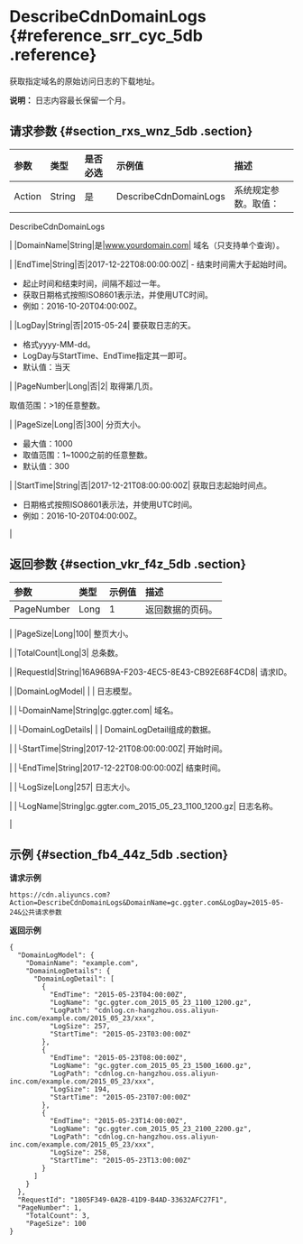 # DescribeCdnDomainLogs {#reference_srr_cyc_5db .reference}

获取指定域名的原始访问日志的下载地址。

**说明：** 日志内容最长保留一个月。

## 请求参数 {#section_rxs_wnz_5db .section}

|参数|类型|是否必选|示例值|描述|
|:-|:-|:---|:--|:-|
|Action|String|是|DescribeCdnDomainLogs| 系统规定参数。取值：

 DescribeCdnDomainLogs

 |
|DomainName|String|是|www.yourdomain.com| 域名（只支持单个查询）。

 |
|EndTime|String|否|2017-12-22T08:00:00:00Z| -   结束时间需大于起始时间。
-   起止时间和结束时间，间隔不超过一年。
-   获取日期格式按照ISO8601表示法，并使用UTC时间。
-   例如：2016-10-20T04:00:00Z。

 |
|LogDay|String|否|2015-05-24| 要获取日志的天。

-   格式yyyy-MM-dd。
-   LogDay与StartTime、EndTime指定其一即可。
-   默认值：当天

 |
|PageNumber|Long|否|2| 取得第几页。

 取值范围：\>1的任意整数。

 |
|PageSize|Long|否|300| 分页大小。

-   最大值：1000
-   取值范围：1~1000之前的任意整数。
-   默认值：300

 |
|StartTime|String|否|2017-12-21T08:00:00:00Z| 获取日志起始时间点。

-   日期格式按照ISO8601表示法，并使用UTC时间。
-   例如：2016-10-20T04:00:00Z。

 |

## 返回参数 {#section_vkr_f4z_5db .section}

|参数|类型|示例值|描述|
|:-|:-|:--|:-|
|PageNumber|Long|1| 返回数据的页码。

 |
|PageSize|Long|100| 整页大小。

 |
|TotalCount|Long|3| 总条数。

 |
|RequestId|String|16A96B9A-F203-4EC5-8E43-CB92E68F4CD8| 请求ID。

 |
|DomainLogModel| | | 日志模型。

 |
|└DomainName|String|gc.ggter.com| 域名。

 |
|└DomainLogDetails| | | DomainLogDetail组成的数据。

 |
|└StartTime|String|2017-12-21T08:00:00:00Z| 开始时间。

 |
|└EndTime|String|2017-12-22T08:00:00:00Z| 结束时间。

 |
|└LogSize|Long|257| 日志大小。

 |
|└LogName|String|gc.ggter.com\_2015\_05\_23\_1100\_1200.gz| 日志名称。

 |

## 示例 {#section_fb4_44z_5db .section}

**请求示例**

```
https://cdn.aliyuncs.com?Action=DescribeCdnDomainLogs&DomainName=gc.ggter.com&LogDay=2015-05-24&公共请求参数
```

**返回示例**

```
{
  "DomainLogModel": {
    "DomainName": "example.com",
    "DomainLogDetails": {
      "DomainLogDetail": [
        {
          "EndTime": "2015-05-23T04:00:00Z",
          "LogName": "gc.ggter.com_2015_05_23_1100_1200.gz",
          "LogPath": "cdnlog.cn-hangzhou.oss.aliyun-inc.com/example.com/2015_05_23/xxx",
          "LogSize": 257,
          "StartTime": "2015-05-23T03:00:00Z"
        },
        {
          "EndTime": "2015-05-23T08:00:00Z",
          "LogName": "gc.ggter.com_2015_05_23_1500_1600.gz",
          "LogPath": "cdnlog.cn-hangzhou.oss.aliyun-inc.com/example.com/2015_05_23/xxx",
          "LogSize": 194,
          "StartTime": "2015-05-23T07:00:00Z"
        },
        {
          "EndTime": "2015-05-23T14:00:00Z",
          "LogName": "gc.ggter.com_2015_05_23_2100_2200.gz",
          "LogPath": "cdnlog.cn-hangzhou.oss.aliyun-inc.com/example.com/2015_05_23/xxx",
          "LogSize": 258,
          "StartTime": "2015-05-23T13:00:00Z"
        }
      ]
    }
  },
  "RequestId": "1805F349-0A2B-41D9-B4AD-33632AFC27F1",
  "PageNumber": 1,
    "TotalCount": 3,
    "PageSize": 100
}
```

